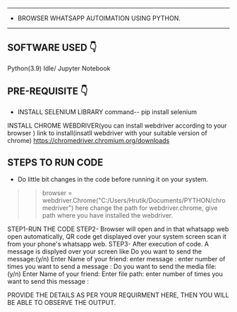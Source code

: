 *********************************************
* BROWSER WHATSAPP AUTOIMATION USING PYTHON.
********************************************* 

## SOFTWARE USED 👇
Python(3.9) Idle/ Jupyter Notebook

## PRE-REQUISITE 👇
* INSTALL SELENIUM LIBRARY
command-- pip install selenium

INSTALL CHROME WEBDRIVER(you can install webdriver according to your browser )
link to install(insatll webdriver with your suitable version of chrome)
https://chromedriver.chromium.org/downloads

## STEPS TO RUN CODE
* Do little bit changes in the code before running it on your system.
>>browser = webdriver.Chrome("C:/Users/Hrutik/Documents/PYTHON/chromedriver")
here change the path for webdriver.chrome, give path where you have installed the webdriver.

STEP1-RUN THE CODE
STEP2- Browser will open and in that whatsapp web open automatically, QR code get displayed over your system screen scan it from your phone's whatsapp web.
STEP3- After execution of code. A message is displyed over your screen like 
Do you want to send the message:(y/n) 
Enter Name of your friend:
enter message : 
enter number of times you want to send a message : 
Do you want to send the media file: (y/n) 
Enter Name of your friend: 
Enter file path: 
enter number of times you want to send this message : 

PROVIDE THE DETAILS AS PER YOUR REQUIRMENT HERE, THEN YOU WILL BE ABLE TO OBSERVE THE OUTPUT.



